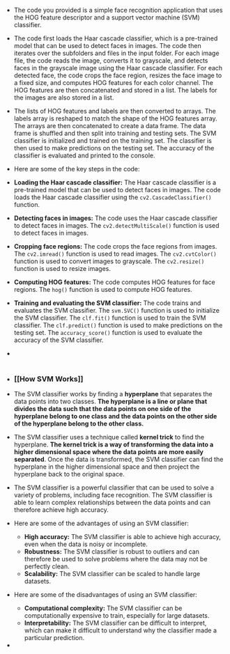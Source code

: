 - The code you provided is a simple face recognition application that uses the HOG feature descriptor and a support vector machine (SVM) classifier.

- The code first loads the Haar cascade classifier, which is a pre-trained model that can be used to detect faces in images. The code then iterates over the subfolders and files in the input folder. For each image file, the code reads the image, converts it to grayscale, and detects faces in the grayscale image using the Haar cascade classifier. For each detected face, the code crops the face region, resizes the face image to a fixed size, and computes HOG features for each color channel. The HOG features are then concatenated and stored in a list. The labels for the images are also stored in a list.

- The lists of HOG features and labels are then converted to arrays. The labels array is reshaped to match the shape of the HOG features array. The arrays are then concatenated to create a data frame. The data frame is shuffled and then split into training and testing sets. The SVM classifier is initialized and trained on the training set. The classifier is then used to make predictions on the testing set. The accuracy of the classifier is evaluated and printed to the console.

- Here are some of the key steps in the code:

- **Loading the Haar cascade classifier:** The Haar cascade classifier is a pre-trained model that can be used to detect faces in images. The code loads the Haar cascade classifier using the `cv2.CascadeClassifier()` function.
- **Detecting faces in images:** The code uses the Haar cascade classifier to detect faces in images. The `cv2.detectMultiScale()` function is used to detect faces in images.
- **Cropping face regions:** The code crops the face regions from images. The `cv2.imread()` function is used to read images. The `cv2.cvtColor()` function is used to convert images to grayscale. The `cv2.resize()` function is used to resize images.
- **Computing HOG features:** The code computes HOG features for face regions. The `hog()` function is used to compute HOG features.
- **Training and evaluating the SVM classifier:** The code trains and evaluates the SVM classifier. The `svm.SVC()` function is used to initialize the SVM classifier. The `clf.fit()` function is used to train the SVM classifier. The `clf.predict()` function is used to make predictions on the testing set. The `accuracy_score()` function is used to evaluate the accuracy of the SVM classifier.
- <br><br>
- ### [[How SVM Works]]

- The SVM classifier works by finding a **hyperplane** that separates the data points into two classes. **The hyperplane is a line or plane that divides the data such that the data points on one side of the hyperplane belong to one class and the data points on the other side of the hyperplane belong to the other class.**

- The SVM classifier uses a technique called **kernel trick** to find the hyperplane. **The kernel trick is a way of transforming the data into a higher dimensional space where the data points are more easily separated**. Once the data is transformed, the SVM classifier can find the hyperplane in the higher dimensional space and then project the hyperplane back to the original space.

- The SVM classifier is a powerful classifier that can be used to solve a variety of problems, including face recognition. The SVM classifier is able to learn complex relationships between the data points and can therefore achieve high accuracy.

- Here are some of the advantages of using an SVM classifier:

	- **High accuracy:** The SVM classifier is able to achieve high accuracy, even when the data is noisy or incomplete.
	- **Robustness:** The SVM classifier is robust to outliers and can therefore be used to solve problems where the data may not be perfectly clean.
	- **Scalability:** The SVM classifier can be scaled to handle large datasets.

- Here are some of the disadvantages of using an SVM classifier:

	- **Computational complexity:** The SVM classifier can be computationally expensive to train, especially for large datasets.
	- **Interpretability:** The SVM classifier can be difficult to interpret, which can make it difficult to understand why the classifier made a particular prediction.
- 